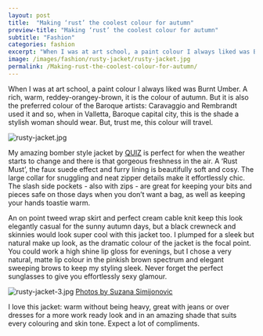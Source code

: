 ```yaml
---
layout: post
title:  "Making ‘rust’ the coolest colour for autumn"
preview-title: "Making ‘rust’ the coolest colour for autumn"
subtitle: "Fashion"
categories: fashion
excerpt: "When I was at art school, a paint colour I always liked was Burnt Umber.  A rich, warm, reddey-orangey-brown, it is the colour of autumn" 
image: /images/fashion/rusty-jacket/rusty-jacket.jpg
permalink: /Making-rust-the-coolest-colour-for-autumn/
---
```

When I was at art school, a paint colour I always liked was Burnt Umber.  A rich, warm, reddey-orangey-brown, it is the colour of autumn. But it is also the preferred colour of the Baroque artists: Caravaggio and Rembrandt used it and so, when in Valletta, Baroque capital city, this is the shade a stylish woman should wear. But, trust me, this colour will travel.

<img src="{{ '/images/fashion/rusty-jacket/rusty-jacket.jpg' | prepend: SourceUrl }}" alt="rusty-jacket.jpg">

My amazing bomber style jacket by <a href="https://www.quizclothing.co.uk/" target="_blank">QUIZ</a> is perfect for when the weather starts to change and there is that gorgeous freshness in the air. A ‘Rust Must’, the faux suede effect and furry lining is beautifully soft and cosy. The large collar for snuggling and neat zipper details make it effortlessly chic. The slash side pockets - also with zips - are great for keeping your bits and pieces safe on those days when you don’t want a bag, as well as keeping your hands toastie warm.

<div class="row no-gutters">
    <div class="col-md-6 col-sm-12">
        <div class="post-left-image" style="background: url(../images/fashion/rusty-jacket/rusty-jacket-1.jpg) no-repeat; background-size: cover; margin-right: 0.5rem; max-height: 630px !important"></div>
    </div>
    <div class="col-md-6 col-sm-12">
        <div class="post-right-image" style="background: url(../images/fashion/rusty-jacket/rusty-jacket-2.jpg) no-repeat; background-size: cover; margin-left: 0.5rem; max-height: 630px !important"></div>
    </div>
</div>

An on point tweed wrap skirt and perfect cream cable knit keep this look elegantly casual for the sunny autumn days, but a black crewneck and skinnies would look super cool with this jacket too. I plumped for a sleek but natural make up look, as the dramatic colour of the jacket is the focal point. You could work a high shine lip gloss for evenings, but I chose a very natural, matte lip colour in the pinkish brown spectrum and elegant sweeping brows to keep my styling sleek. Never forget the perfect sunglasses to give you effortlessly sexy glamour. 

<img src="{{ '/images/fashion/rusty-jacket/rusty-jacket-3.jpg' | prepend: SourceUrl }}" alt="rusty-jacket-3.jpg">
<a href="https://www.instagram.com/simisu__/" target="_blank">Photos by Suzana Simijonovic</a>

I love this jacket: warm without being heavy, great with jeans or over dresses for a more work ready look and in an amazing shade that suits every colouring and skin tone. Expect a lot of compliments.

